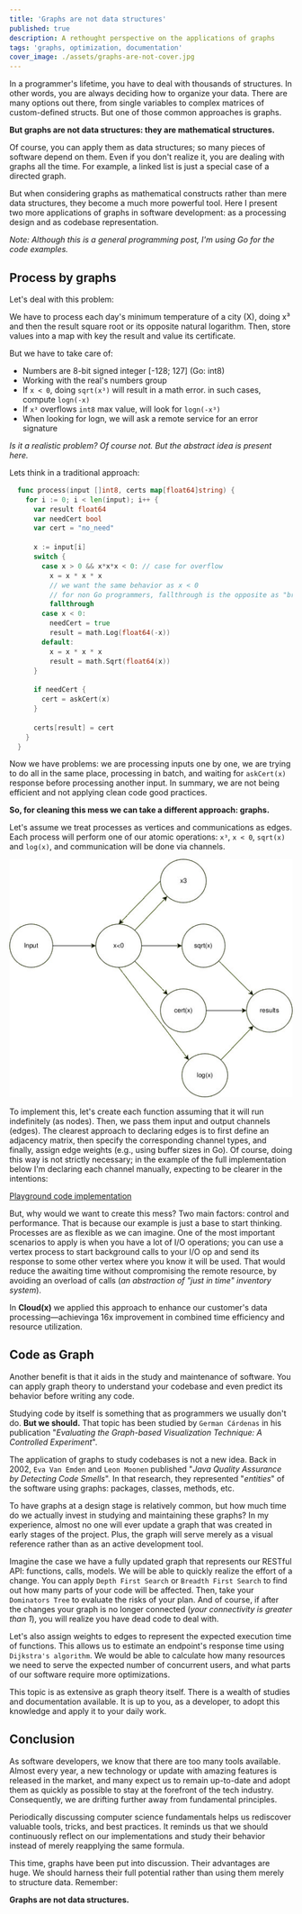 ```yaml
---
title: 'Graphs are not data structures'
published: true
description: A rethought perspective on the applications of graphs
tags: 'graphs, optimization, documentation'
cover_image: ./assets/graphs-are-not-cover.jpg
---
```


In a programmer's lifetime, you have to deal with thousands of structures. In other words, you are always deciding how to organize your data. There are many options out there, from single variables to complex matrices of custom-defined structs. But one of those common approaches is graphs.

**But graphs are not data structures: they are mathematical structures.**

Of course, you can apply them as data structures; so many pieces of software depend on them. Even if you don't realize it, you are dealing with graphs all the time. For example, a linked list is just a special case of a directed graph.

But when considering graphs as mathematical constructs rather than mere data structures, they become a much more powerful tool. Here I present two more applications of graphs in software development: as a processing design and as codebase representation.

*Note: Although this is a general programming post, I'm using Go for the code examples.*

## Process by graphs

Let's deal with this problem:

We have to process each day's minimum temperature of a city (X), doing x³ and then the result square root or its opposite natural logarithm. Then, store values into a map with key the result and value its certificate.

But we have to take care of:

- Numbers are 8-bit signed integer [-128; 127] (Go: int8)
- Working with the real's numbers group
- If `x < 0`, doing `sqrt(x³)` will result in a math error. in such cases, compute `logn(-x)`
- If `x³` overflows `int8` max value, will look for `logn(-x³)`
- When looking for logn, we will ask a remote service for an error signature

*Is it a realistic problem? Of course not. But the abstract idea is present here.*

Lets think in a traditional approach:

```go
  func process(input []int8, certs map[float64]string) {
    for i := 0; i < len(input); i++ {
      var result float64
      var needCert bool
      var cert = "no_need"
    
      x := input[i]
      switch {
        case x > 0 && x*x*x < 0: // case for overflow
          x = x * x * x
          // we want the same behavior as x < 0
          // for non Go programmers, fallthrough is the opposite as "break"
          fallthrough 
        case x < 0:
          needCert = true
          result = math.Log(float64(-x))
        default:
          x = x * x * x
          result = math.Sqrt(float64(x))
      }
  
      if needCert {
        cert = askCert(x)
      }
    
      certs[result] = cert
    }
  }
```

Now we have problems: we are processing inputs one by one, we are trying to do all in the same place, processing in batch, and waiting for `askCert(x)` response before processing another input. In summary, we are not being efficient and not applying clean code good practices.

**So, for cleaning this mess we can take a different approach: graphs.**

Let's assume we treat processes as vertices and communications as edges. Each process will perform one of our atomic operations: `x³`, `x < 0`, `sqrt(x)` and `log(x)`, and communication will be done via channels.

![graph](./assets/graphs-are-not-ex1.jpg)

To implement this, let's create each function assuming that it will run indefinitely (as nodes). Then, we pass them input and output channels (edges). The clearest approach to declaring edges is to first define an adjacency matrix, then specify the corresponding channel types, and finally, assign edge weights (e.g., using buffer sizes in Go). Of course, doing this way is not strictly necessary; in the example of the full implementation below I'm declaring each channel manually, expecting to be clearer in the intentions:

[Playground code implementation](https://go.dev/play/p/K4tpZ-flF5a)

But, why would we want to create this mess? Two main factors: control and performance. That is because our example is just a base to start thinking. Processes are as flexible as we can imagine. One of the most important scenarios to apply is when you have a lot of I/O operations; you can use a vertex process to start background calls to your I/O op and send its response to some other vertex where you know it will be used. That would reduce the awaiting time without compromising the remote resource, by avoiding an overload of calls (*an abstraction of "just in time" inventory system*).

In **Cloud(x)** we applied this approach to enhance our customer's data processing—achievinga 16x improvement in combined time efficiency and resource utilization.

## Code as Graph

Another benefit is that it aids in the study and maintenance of software. You can apply graph theory to understand your codebase and even predict its behavior before writing any code.

Studying code by itself is something that as programmers we usually don't do. **But we should.** That topic has been studied by `German Cárdenas` in his publication "*Evaluating the Graph-based Visualization Technique: A Controlled Experiment*".

The application of graphs to study codebases is not a new idea. Back in 2002, `Eva Van Emden` and `Leon Moonen` published "*Java Quality Assurance by Detecting Code Smells*". In that research, they represented "*entities*" of the software using graphs: packages, classes, methods, etc.

To have graphs at a design stage is relatively common, but how much time do we actually invest in studying and maintaining these graphs? In my experience, almost no one will ever update a graph that was created in early stages of the project. Plus, the graph will serve merely as a visual reference rather than as an active development tool.

Imagine the case we have a fully updated graph that represents our RESTful API: functions, calls, models. We will be able to quickly realize the effort of a change. You can apply `Depth First Search` or `Breadth First Search` to find out how many parts of your code will be affected. Then, take your `Dominators Tree` to evaluate the risks of your plan. And of course, if after the changes your graph is no longer connected (*your connectivity is greater than 1*), you will realize you have dead code to deal with.

Let's also assign weights to edges to represent the expected execution time of functions. This allows us to estimate an endpoint's response time using `Dijkstra's algorithm`. We would be able to calculate how many resources we need to serve the expected number of concurrent users, and what parts of our software require more optimizations.

This topic is as extensive as graph theory itself. There is a wealth of studies and documentation available. It is up to you, as a developer, to adopt this knowledge and apply it to your daily work.

## Conclusion

As software developers, we know that there are too many tools available. Almost every year, a new technology or update with amazing features is released in the market, and many expect us to remain up-to-date and adopt them as quickly as possible to stay at the forefront of the tech industry. Consequently, we are drifting further away from fundamental principles.

Periodically discussing computer science fundamentals helps us rediscover valuable tools, tricks, and best practices. It reminds us that we should continuously reflect on our implementations and study their behavior instead of merely reapplying the same formula.

This time, graphs have been put into discussion. Their advantages are huge. We should harness their full potential rather than using them merely to structure data. Remember:

**Graphs are not data structures.**

